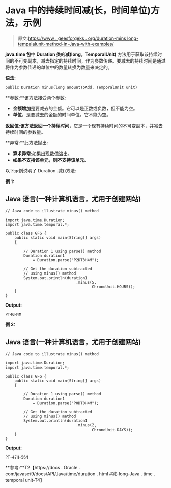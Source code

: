 # Java 中的持续时间减(长，时间单位)方法，示例

> 原文:[https://www . geesforgeks . org/duration-mins long-tempalalunit-method-in-Java-with-examples/](https://www.geeksforgeeks.org/duration-minuslong-temporalunit-method-in-java-with-examples/)

**java.time 包**中 **Duration 类**的**减(long，TemporalUnit)** 方法用于获取该持续时间的不可变副本，减去指定的持续时间，作为参数传递。要减去的持续时间是通过将作为参数传递的单位中的数量转换为数量来决定的。

**语法:**

```
public Duration minus(long amountToAdd, TemporalUnit unit)
```

**参数:**该方法接受两个参数:

*   **金额增加**是要减去的金额。它可以是正数或负数，但不能为空。
*   **单位**，是要减去的金额的时间单位。它不能为空。

**返回值:**该方法返回一个**持续时间**，它是一个现有持续时间的不可变副本，并减去持续时间的参数量。

**异常:**此方法抛出:

*   **算术异常**:如果出现数值溢出。
*   **如果不支持该单元，则不支持该单元。**

以下示例说明了 Duration .减()方法:

**例 1:**

## Java 语言(一种计算机语言，尤用于创建网站)

```
// Java code to illustrate minus() method

import java.time.Duration;
import java.time.temporal.*;

public class GFG {
    public static void main(String[] args)
    {

        // Duration 1 using parse() method
        Duration duration1
            = Duration.parse("P2DT3H4M");

        // Get the duration subtracted
        // using minus() method
        System.out.println(duration1
                               .minus(5,
                                      ChronoUnit.HOURS));
    }
}
```

**Output:** 

```
PT46H4M
```

**例 2:**

## Java 语言(一种计算机语言，尤用于创建网站)

```
// Java code to illustrate minus() method

import java.time.Duration;
import java.time.temporal.*;

public class GFG {
    public static void main(String[] args)
    {

        // Duration 1 using parse() method
        Duration duration1
            = Duration.parse("P0DT0H4M");

        // Get the duration subtracted
        // using minus() method
        System.out.println(duration1
                               .minus(2,
                                      ChronoUnit.DAYS));
    }
}
```

**Output:** 

```
PT-47H-56M
```

**参考:**T2【https://docs . Oracle . com/javase/9/docs/API/Java/time/duration . html #减-long-Java . time . temporal unit-T4】